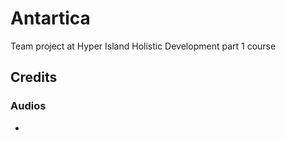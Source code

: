 # Antartica

Team project at Hyper Island Holistic Development part 1 course

## Credits

### Audios
* 
